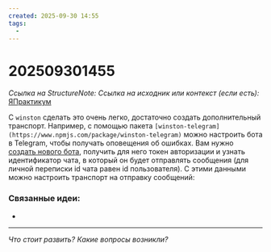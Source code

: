 ```yaml
---
created: 2025-09-30 14:55
tags:
  -
---
```

# 202509301455
*Ссылка на StructureNote:*
*Ссылка на исходник или контекст (если есть):* [ЯПрактикум](https://practicum.yandex.ru/learn/backend-nodejs/courses/16b47298-e20d-4fde-9619-1ab305039a00/sprints/564238/topics/7c96eb76-3d6b-4f26-8c50-71c3fa757f2b/lessons/3293dc4e-15ac-48f7-afc6-4e8f16466a2f/)

С `winston` сделать это очень легко, достаточно создать дополнительный транспорт. Например, с помощью пакета `[winston-telegram](https://www.npmjs.com/package/winston-telegram)` можно настроить бота в Telegram, чтобы получать оповещения об ошибках. Вам нужно [создать нового бота](https://core.telegram.org/bots#creating-a-new-bot), получить для него токен авторизации и узнать идентификатор чата, в который он будет отправлять сообщения (для личной переписки id чата равен id пользователя). С этими данными можно настроить транспорт на отправку сообщений:
### Связанные идеи:

* 
---

*Что стоит развить? Какие вопросы возникли?*